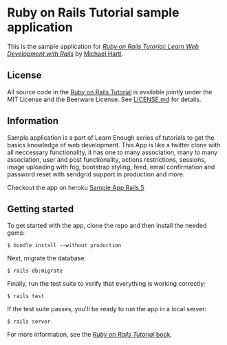 # Ruby on Rails Tutorial sample application

This is the sample application for
[*Ruby on Rails Tutorial:
Learn Web Development with Rails*](https://www.railstutorial.org/)
by [Michael Hartl](http://www.michaelhartl.com/).

## License

All source code in the [Ruby on Rails Tutorial](https://www.railstutorial.org/)
is available jointly under the MIT License and the Beerware License. See
[LICENSE.md](LICENSE.md) for details.

## Information

Sample application is a part of Learn Enough series of tutorials to get the basics knowledge of web development.
This App is like a twitter clone with all neccessary functionality, it has one to many association, many to many association, user and post functionality,
actions restrictions, sessions, image uploading with fog, bootstrap styling, feed, email confirmation and password reset with sendgrid support in production and more. 

Checkout the app on heroku [Sample App Rails 5](https://my-sample-app-rails5.herokuapp.com/)

## Getting started

To get started with the app, clone the repo and then install the needed gems:

```
$ bundle install --without production
```

Next, migrate the database:

```
$ rails db:migrate
```

Finally, run the test suite to verify that everything is working correctly:

```
$ rails test
```

If the test suite passes, you'll be ready to run the app in a local server:

```
$ rails server
```

For more information, see the
[*Ruby on Rails Tutorial* book](https://www.railstutorial.org/book).
